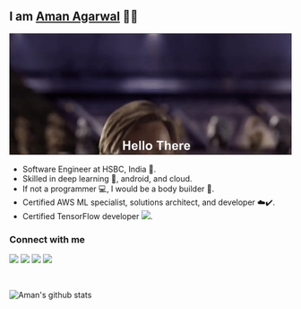 ## I am [Aman Agarwal](https://amanagarwal.io) 👨‍💻 

![](https://github.com/amanbasu/amanbasu/blob/master/hello_there.gif)

- Software Engineer at HSBC, India 🏦.
- Skilled in deep learning 🤖, android, and cloud.
- If not a programmer 💻, I would be a body builder 💪.
- Certified AWS ML specialist, solutions architect, and developer ☁️✔️.
- Certified TensorFlow developer <img src="https://developers.google.com/certification/directory/images/badges/tensorflow_developer.png" width="20px">.

### Connect with me

<a href="http://amanagarwal.io/"><img src="https://img.shields.io/badge/Website-amanagarwal.io-blue"/></a> 
<a href="https://twitter.com/TheAbecedarian_"><img src="https://img.shields.io/twitter/follow/TheAbecedarian_"/></a> 
<a href="https://www.linkedin.com/in/aman-agarwal-743548137"><img src="https://img.shields.io/badge/LinkedIn-connect-0e76a8?logo=linkedin"/></a> 
<a href="https://stackoverflow.com/users/7546606/aman-agarwal"><img src="https://img.shields.io/badge/Stack_Overflow-follow-ef8236?logo=stack-overflow"/></a>

<br/>

<!-- Options: &hide=stars,commits,prs,issues,contribs -->
![Aman's github stats](https://github-readme-stats.vercel.app/api?username=amanbasu&hide=prs,contribs)

